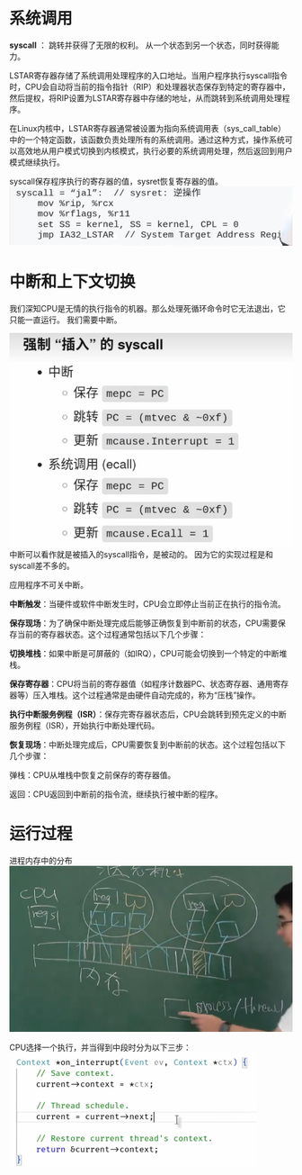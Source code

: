 # 系统调用
**syscall** ： 跳转并获得了无限的权利。
从一个状态到另一个状态，同时获得能力。

LSTAR寄存器存储了系统调用处理程序的入口地址。当用户程序执行syscall指令时，CPU会自动将当前的指令指针（RIP）和处理器状态保存到特定的寄存器中，然后提权，将RIP设置为LSTAR寄存器中存储的地址，从而跳转到系统调用处理程序。

在Linux内核中，LSTAR寄存器通常被设置为指向系统调用表（sys_call_table）中的一个特定函数，该函数负责处理所有的系统调用。通过这种方式，操作系统可以高效地从用户模式切换到内核模式，执行必要的系统调用处理，然后返回到用户模式继续执行。

syscall保存程序执行的寄存器的值，sysret恢复寄存器的值。
![Alt text](image-51.png)

# 中断和上下文切换

我们深知CPU是无情的执行指令的机器。那么处理死循环命令时它无法退出，它只能一直运行。 我们需要中断。

![Alt text](image-52.png)
中断可以看作就是被插入的syscall指令，是被动的。 因为它的实现过程是和syscall差不多的。

应用程序不可关中断。

**中断触发**：当硬件或软件中断发生时，CPU会立即停止当前正在执行的指令流。

**保存现场**：为了确保中断处理完成后能够正确恢复到中断前的状态，CPU需要保存当前的寄存器状态。这个过程通常包括以下几个步骤：

**切换堆栈**：如果中断是可屏蔽的（如IRQ），CPU可能会切换到一个特定的中断堆栈。

**保存寄存器**：CPU将当前的寄存器值（如程序计数器PC、状态寄存器、通用寄存器等）压入堆栈。这个过程通常是由硬件自动完成的，称为“压栈”操作。

**执行中断服务例程（ISR）**：保存完寄存器状态后，CPU会跳转到预先定义的中断服务例程（ISR），开始执行中断处理代码。

**恢复现场**：中断处理完成后，CPU需要恢复到中断前的状态。这个过程包括以下几个步骤：

弹栈：CPU从堆栈中恢复之前保存的寄存器值。

返回：CPU返回到中断前的指令流，继续执行被中断的程序。

# 运行过程
进程内存中的分布
![Alt text](image-53.png)

CPU选择一个执行，并当得到中段时分为以下三步：
![Alt text](image-54.png)

